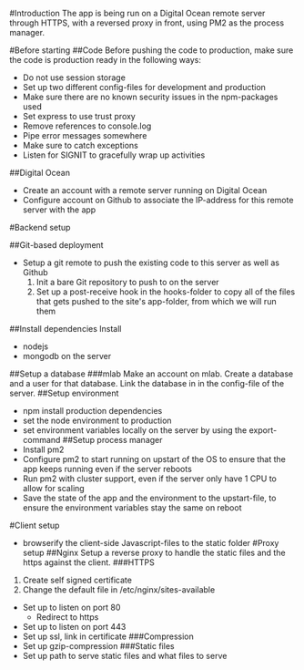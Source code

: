 #Introduction
The app is being run on a Digital Ocean remote server through HTTPS, with a reversed proxy in front, using PM2 as the process manager.

#Before starting
##Code
Before pushing the code to production, make sure the code is production ready in the following ways:
* Do not use session storage
* Set up two different config-files for development and production
* Make sure there are no known security issues in the npm-packages used
* Set express to use trust proxy
* Remove references to console.log
* Pipe error messages somewhere
* Make sure to catch exceptions
* Listen for SIGNIT to gracefully wrap up activities

##Digital Ocean
* Create an account with a remote server running on Digital Ocean
* Configure account on Github to associate the IP-address for this remote server with the app

#Backend setup

##Git-based deployment
* Setup a git remote to push the existing code to this server as well as Github
  1. Init a bare Git repository to push to on the server
  2. Set up a post-receive hook in the hooks-folder to copy all of the files that gets pushed to the site's app-folder, from which we will run them

##Install dependencies
Install
* nodejs
* mongodb
on the server

##Setup a database
###mlab
Make an account on mlab. Create a database and a user for that database. Link the database in in the config-file of the server.
##Setup environment
* npm install production dependencies
* set the node environment to production
* set environment variables locally on the server by using the export-command
##Setup process manager
* Install pm2
* Configure pm2 to start running on upstart of the OS to ensure that the app keeps running even if the server reboots
* Run pm2 with cluster support, even if the server only have 1 CPU to allow for scaling
* Save the state of the app and the environment to the upstart-file, to ensure the environment variables stay the same on reboot

#Client setup
* browserify the client-side Javascript-files to the static folder
#Proxy setup
##Nginx
Setup a reverse proxy to handle the static files and the https against the client.
###HTTPS
1. Create self signed certificate
2. Change the default file in /etc/nginx/sites-available
  * Set up to listen on port 80
      * Redirect to https
  * Set up to listen on port 443
  * Set up ssl, link in certificate
###Compression
* Set up gzip-compression
###Static files
* Set up path to serve static files and what files to serve